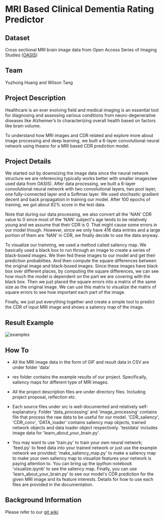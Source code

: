 # MRI Based Clinical Dementia Rating Predictor

## Dataset
Cross sectional MRI brain image data from Open Access Series of Imaging Studies ([OASIS](http://www.oasis-brains.org/))

## Team
Yuzhong Huang and Wilson Tang

## Project Description
Healthcare is an ever evolving field and medical imaging is an essential tool for diagnosing and assessing various conditions from neuro-degenerative diseases like Alzheimer’s to characterizing overall health based on factors like brain volume. 

To understand how MRI images and CDR related and explore more about image processing and deep learning, we built a 6-layer convolutional neural network using theano for a MRI based CDR prediction model.

## Project Details
We started out by downsizing the image data since the neural network structure we are referencing typically works better with smaller images(we used data from OASIS).  After data processing, we built a 6-layer convolutional neural network with two convolutional layers, two pool layer, one fully-connected layer and a Softmax layer. We used stochastic gradient decent and back propagation in training our model. After 100 epochs of training, we got about 82% score in the test data.

Note that during our data processing, we also convert all the 'NAN' CDR value to 0 since most of the 'NAN' subject's age tends to be relatively young and we assume that their CDR is 0. That might cause some errors in our model though. However, since we only have 416 data entries and a large portion of them are 'NAN' in CDR, we finally decide to use the data anyway.

To visualize our trainning, we used a method called saliency map. We basically used a black box to run through an image to create a series of black-boxed images. We then fed these images to our model and get their prediction probablities. And then compute the square differences between the original image and black-boxed images. Since these images have black box over different places, by computing the square differences, we can see how much the model is dependent on the part we are covering with the black box. Then we just placed the square errors into a matrix of the same size as the original image. We can use this matrix to visualize the matrix of square errors to see how important each part of the image.

Finally, we just put everything together and create a simple tool to predict the CDR of input MRI image and shows a saliency map of the image.

## Result Example
![examples](https://lh3.googleusercontent.com/ndDA5vOmuOu5qHQBh4UjaSBq33VNblNiDI5Qcg74mwE5--N4_04KI-mxL--ZkF4TFnps=s0 "brains.jpg")

## How To

- All the MRI image data in the form of GIF and result data in CSV are under folder 'data'

- res folder contains the example results of our project. Specifically, saliency maps for different type of MRI images.

- All the project description files are under directory files. Including project proposal, reflection etc.

- Each source files under src is well-documented and relatively self-explanatory. Folder 'data_processing' and 'image_processing' contains file that process the raw data to be useful for our model. 'CDR_saliency', 'CDR_conv', 'DATA_loader' contains saliency map objects, trained network objects and data loader object respectively. 'testdata' includes image data for 'learn_about_your_brain.py'.

- You may want to use 'train.py' to train your own neural network; 'feed.py' to feed data into your trained network or just use the example network we provided; 'make_saliency_map.py' to make a saliency map to make your own saliency map to visualize features your network is paying attention to. You can bring up the ipython notebook 'visualize.ipynb' to see the saliency map. Finally, you can use 'learn_about_your_brain.py' to see our model's CDR prediction for the given MRI image and its feature interests. Details for how to use each files are provided in the documentation.

## Background Information

Please refer to our [git wiki](https://github.com/YuzhongHuang/DataScience16CTW/wiki)